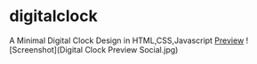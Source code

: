 # digitalclock
A Minimal Digital Clock Design in HTML,CSS,Javascript 
[Preview](https://himubey.github.io/digitalclock/)
![Screenshot](Digital Clock Preview Social.jpg)
